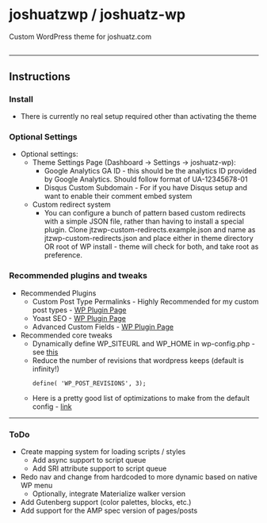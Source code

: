 # joshuatzwp / joshuatz-wp
Custom WordPress theme for joshuatz.com
##
---
## Instructions
### Install
 - There is currently no real setup required other than activating the theme
### Optional Settings

 - Optional settings:
     - Theme Settings Page (Dashboard -> Settings -> joshuatz-wp):
         - Google Analytics GA ID - this should be the analytics ID provided by Google Analytics. Should follow format of UA-12345678-01
         - Disqus Custom Subdomain - For if you have Disqus setup and want to enable their comment embed system
     - Custom redirect system
         - You can configure a bunch of pattern based custom redirects with a simple JSON file, rather than having to install a special plugin. Clone jtzwp-custom-redirects.example.json and name as jtzwp-custom-redirects.json and place either in theme directory OR root of WP install - theme will check for both, and take root as preference.
### Recommended plugins and tweaks
 - Recommended Plugins
     - Custom Post Type Permalinks - Highly Recommended for my custom post types - [WP Plugin Page](https://wordpress.org/plugins/custom-post-type-permalinks/)
     - Yoast SEO - [WP Plugin Page](https://wordpress.org/plugins/wordpress-seo/)
     - Advanced Custom Fields - [WP Plugin Page](https://wordpress.org/plugins/advanced-custom-fields/)
 - Recommended core tweaks
     - Dynamically define WP_SITEURL and WP_HOME in wp-config.php - see [this](https://forum.laragon.org/topic/167/tutorial-how-to-force-wordpress-to-use-relative-urls-ngrok)
     - Reduce the number of revisions that wordpress keeps (default is infinity!)
         ````
         define( 'WP_POST_REVISIONS', 3);
         ````
     - Here is a pretty good list of optimizations to make from the default config - [link](https://www.labnol.org/internet/wordpress-optimization-guide/3931/)
---
### ToDo
 - Create mapping system for loading scripts / styles
     - Add async support to script queue
     - Add SRI attribute support to script queue
 - Redo nav and change from hardcoded to more dynamic based on native WP menu
     - Optionally, integrate Materialize walker version
 - Add Gutenberg support (color palettes, blocks, etc.)
 - Add support for the AMP spec version of pages/posts